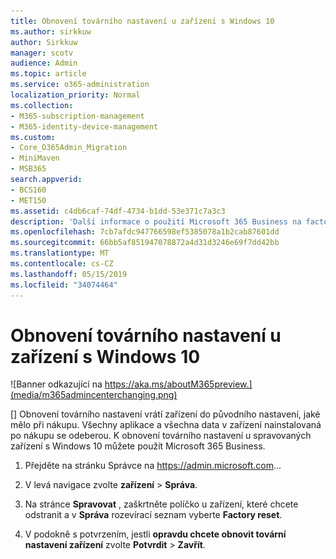 ```yaml
---
title: Obnovení továrního nastavení u zařízení s Windows 10
ms.author: sirkkuw
author: Sirkkuw
manager: scotv
audience: Admin
ms.topic: article
ms.service: o365-administration
localization_priority: Normal
ms.collection:
- M365-subscription-management
- M365-identity-device-management
ms.custom:
- Core_O365Admin_Migration
- MiniMaven
- MSB365
search.appverid:
- BCS160
- MET150
ms.assetid: c4db6caf-74df-4734-b1dd-53e371c7a3c3
description: 'Další informace o použití Microsoft 365 Business na factory reset zařízení Windows 10. '
ms.openlocfilehash: 7cb7afdc947766598ef5385078a1b2cab87601dd
ms.sourcegitcommit: 66bb5af851947078872a4d31d3246e69f7dd42bb
ms.translationtype: MT
ms.contentlocale: cs-CZ
ms.lasthandoff: 05/15/2019
ms.locfileid: "34074464"
---
```

# <a name="reset-windows-10-devices-to-their-factory-settings"></a>Obnovení továrního nastavení u zařízení s Windows 10

![Banner odkazující na https://aka.ms/aboutM365preview.](media/m365admincenterchanging.png)

[] Obnovení továrního nastavení vrátí zařízení do původního nastavení, jaké mělo při nákupu. Všechny aplikace a všechna data v zařízení nainstalovaná po nákupu se odeberou. K obnovení továrního nastavení u spravovaných zařízení s Windows 10 můžete použít Microsoft 365 Business.
  
1. Přejděte na stránku Správce na <a href="https://go.microsoft.com/fwlink/p/?linkid=837890" target="_blank">https://admin.microsoft.com</a>... 
    
2. V levá navigace zvolte **zařízení** \> **Správa**.

3. Na stránce **Spravovat** , zaškrtněte políčko u zařízení, které chcete odstranit a v **Správa** rozevírací seznam vyberte **Factory reset**.
    
4. V podokně s potvrzením, jestli **opravdu chcete obnovit tovární nastavení zařízení** zvolte **Potvrdit** \> **Zavřít**.
    
  

